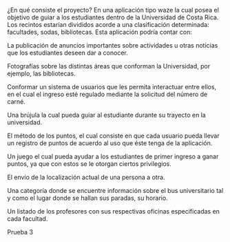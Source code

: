 ¿En qué consiste el proyecto? En una aplicación tipo waze la cual posea el objetivo de guiar a los estudiantes dentro de la Universidad de Costa Rica. Los recintos estarían divididos acorde a una clasificación determinada: facultades, sodas, bibliotecas.  Esta aplicación podría contar con:  

La publicación de anuncios importantes sobre actividades u otras noticias que los estudiantes deseen dar a conocer. 

Fotografías sobre las distintas áreas que conforman la Universidad, por ejemplo, las bibliotecas.    

Conformar un sistema de usuarios que les permita interactuar entre ellos, en el cual el ingreso esté regulado mediante la solicitud del número de carné. 

Una brújula la cual pueda guiar al estudiante durante su trayecto en la universidad.  

El método de los puntos, el cual consiste en que cada usuario pueda llevar un registro de puntos de acuerdo al uso que éste tenga de la aplicación.

Un juego el cual pueda ayudar a los estudiantes de primer ingreso a ganar puntos, ya que con estos se le otorgan ciertos privilegios.

El envío de la localización actual de una persona a otra.    

Una categoría donde se encuentre información sobre el bus universitario tal y como el lugar donde se hallan sus paradas, su horario. 

 Un listado de los profesores con sus respectivas oficinas especificadas en cada facultad.  

 Prueba 3